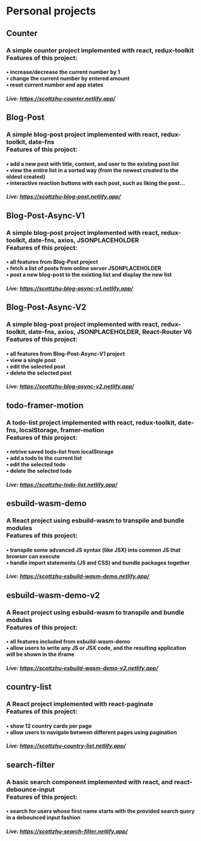 # Personal projects

## Counter

### A simple counter project implemented with react, redux-toolkit<br />Features of this project:

#### • increase/decrease the current number by 1 <br />• change the current number by entered amount <br />• reset current number and app states

##### Live: https://scottzhu-counter.netlify.app/

## Blog-Post

### A simple blog-post project implemented with react, redux-toolkit, date-fns<br />Features of this project:

#### • add a new post with title, content, and user to the existing post list <br />• view the entire list in a sorted way (from the newest created to the oldest created) <br />• interactive reaction buttons with each post, such as liking the post...

##### Live: https://scottzhu-blog-post.netlify.app/

## Blog-Post-Async-V1

### A simple blog-post project implemented with react, redux-toolkit, date-fns, axios, JSONPLACEHOLDER<br />Features of this project:

#### • all features from Blog-Post project <br /> • fetch a list of posts from online server JSONPLACEHOLDER <br /> • post a new blog-post to the existing list and display the new list

##### Live: https://scottzhu-blog-async-v1.netlify.app/

## Blog-Post-Async-V2

### A simple blog-post project implemented with react, redux-toolkit, date-fns, axios, JSONPLACEHOLDER, React-Router V6<br />Features of this project:

#### • all features from Blog-Post-Async-V1 project <br /> • view a single post <br /> • edit the selected post <br /> • delete the selected post

##### Live: https://scottzhu-blog-async-v2.netlify.app/

## todo-framer-motion

### A todo-list project implemented with react, redux-toolkit, date-fns, localStorage, framer-motion<br />Features of this project:

#### • retrive saved todo-list from localStorage <br /> • add a todo to the current list <br /> • edit the selected todo <br /> • delete the selected todo

##### Live: https://scottzhu-todo-list.netlify.app/

## esbuild-wasm-demo

### A React project using esbuild-wasm to transpile and bundle modules<br />Features of this project:

#### • transpile some advanced JS syntax (like JSX) into common JS that browser can execute <br /> • handle import statements (JS and CSS) and bundle packages together

##### Live: https://scottzhu-esbuild-wasm-demo.netlify.app/

## esbuild-wasm-demo-v2

### A React project using esbuild-wasm to transpile and bundle modules<br />Features of this project:

#### • all features included from esbuild-wasm-demo <br /> • allow users to write any JS or JSX code, and the resulting application will be shown in the iframe

##### Live: https://scottzhu-esbuild-wasm-demo-v2.netlify.app/

## country-list

### A React project implemented with react-paginate<br />Features of this project:

#### • show 12 country cards per page <br /> • allow users to navigate between different pages using pagination

##### Live: https://scottzhu-country-list.netlify.app/

## search-filter

### A basic search component implemented with react, and react-debounce-input<br />Features of this project:

#### • search for users whose first name starts with the provided search query in a debounced input fashion

##### Live: https://scottzhu-search-filter.netlify.app/
